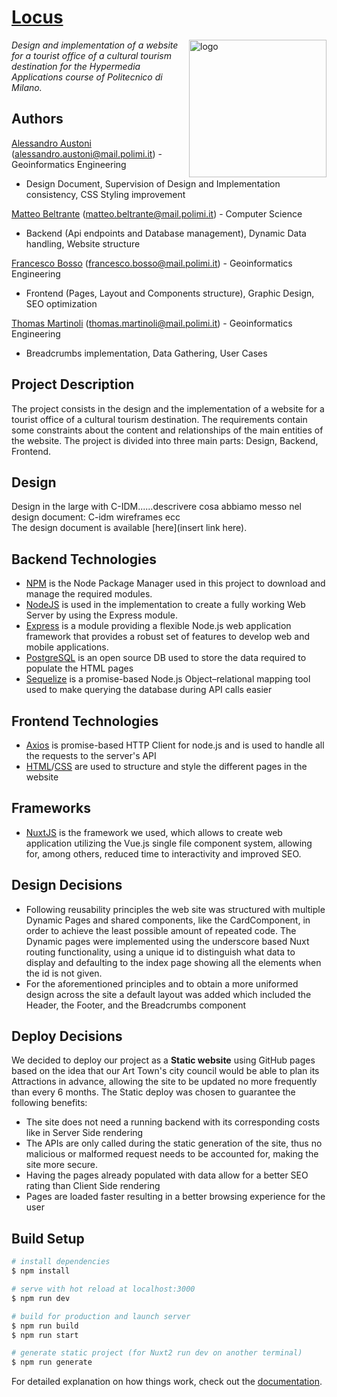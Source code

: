 # [Locus](https://fbosso.github.io/)
<img align="right" src="static/favicon.ico" alt="logo" width="220">

*Design and implementation of a website for a tourist office of a cultural tourism destination for the Hypermedia Applications course of Politecnico di Milano.*

## Authors
[Alessandro Austoni](https://github.com/AlessandroAustoni) (alessandro.austoni@mail.polimi.it) - Geoinformatics Engineering<br/>
- Design Document, Supervision of Design and Implementation consistency, CSS Styling improvement  

[Matteo Beltrante](https://github.com/Beltrante) (matteo.beltrante@mail.polimi.it) - Computer Science<br>
- Backend (Api endpoints and Database management), Dynamic Data handling, Website structure 

[Francesco Bosso](https://github.com/FBosso) (francesco.bosso@mail.polimi.it) - Geoinformatics Engineering<br>
- Frontend (Pages, Layout and Components structure), Graphic Design, SEO optimization

[Thomas Martinoli](https://github.com/ThomasMartinoli) (thomas.martinoli@mail.polimi.it) - Geoinformatics Engineering<br>
- Breadcrumbs implementation, Data Gathering, User Cases


## Project Description
The project consists in the design and the implementation of a website for a tourist office of a cultural tourism destination. The requirements contain some constraints about the content and relationships of the main entities of the website.
The project is divided into three main parts: Design, Backend, Frontend. 

## Design
Design in the large with C-IDM......descrivere cosa abbiamo messo nel design document: C-idm wireframes ecc  
The design document is available [here](insert link here).

## Backend Technologies
+ [NPM](https://docs.npmjs.com/) is the Node Package Manager used in this project to download and manage the required modules.
+ [NodeJS](https://nodejs.org/it/docs/) is used in the implementation to create a fully working Web Server by using the Express module.
+ [Express](https://expressjs.com/it/) is a module providing a flexible Node.js web application framework that provides a robust set of features to develop web and mobile applications.
+ [PostgreSQL](https://www.postgresql.org/docs/) is an open source DB used to store the data required to populate the HTML pages
+ [Sequelize](https://sequelize.org/) is a promise-based Node.js Object–relational mapping tool used to make querying the database during API calls easier 

## Frontend Technologies
+ [Axios](https://axios-http.com/docs/intro) is promise-based HTTP Client for node.js and is used to handle all the requests to the server's API
+ [HTML](https://developer.mozilla.org/en-US/docs/Web/HTML?retiredLocale=it)/[CSS](https://developer.mozilla.org/en-US/docs/Web/CSS?retiredLocale=it) are used to structure and style the different pages in the website 

## Frameworks 
+ [NuxtJS](https://nuxtjs.org/) is the framework we used, which allows to create web application utilizing the Vue.js single file component system, allowing for, among others, reduced time to interactivity and improved SEO.

## Design Decisions 
+ Following reusability principles the web site was structured with multiple Dynamic Pages and shared components, like the CardComponent, in order to achieve the least possible amount of repeated code.
The Dynamic pages were implemented using the underscore based Nuxt routing functionality, using a unique id to distinguish what data to display and defaulting to the index page showing all the elements when the id is not given.
+ For the aforementioned  principles and to obtain a more uniformed design across the site a default layout was added which included the Header, the Footer, and the Breadcrumbs component 

## Deploy Decisions  
We decided to deploy our project as a **Static website** using GitHub pages based on the idea that our Art Town's city council would be able to plan its Attractions in advance, allowing the site to be updated no more frequently than every 6 months.
The Static deploy was chosen to guarantee the following benefits:
+ The site does not need a running backend with its corresponding costs like in Server Side rendering 
+ The APIs are only called during the static generation of the site, thus no malicious  or malformed request needs to be accounted for, making the site more secure.   
+ Having the pages already populated with data allow for a better SEO rating than Client Side rendering
+ Pages are loaded faster resulting in a better browsing experience for the user

  
## Build Setup

```bash
# install dependencies
$ npm install

# serve with hot reload at localhost:3000
$ npm run dev

# build for production and launch server
$ npm run build
$ npm run start

# generate static project (for Nuxt2 run dev on another terminal)
$ npm run generate
```
For detailed explanation on how things work, check out the [documentation](https://nuxtjs.org).
